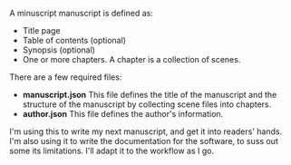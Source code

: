 A minuscript manuscript is defined as:

- Title page
- Table of contents (optional)
- Synopsis (optional)
- One or more chapters. A chapter is a collection of scenes.

There are a few required files:
- **manuscript.json** This file defines the title of the manuscript and the structure of the manuscript by collecting scene files into chapters.
- **author.json** This file defines the author's information.

I'm using this to write my next manuscript, and get it into readers' hands. I'm also using it to write the documentation for the software, to suss out some its limitations. I'll adapt it to the workflow as I go.
